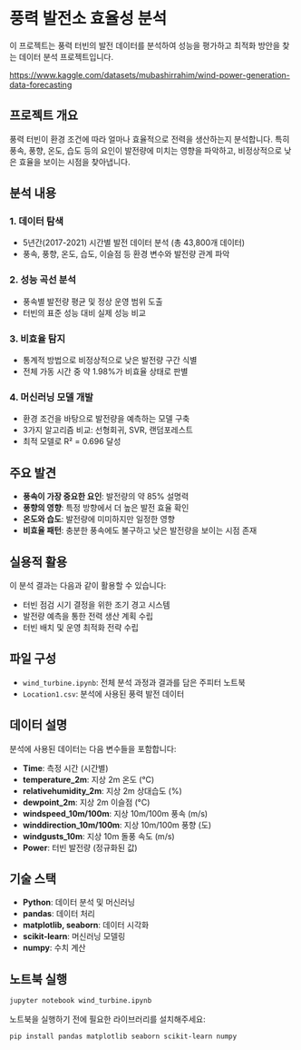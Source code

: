 # 풍력 발전소 효율성 분석

이 프로젝트는 풍력 터빈의 발전 데이터를 분석하여 성능을 평가하고 최적화 방안을 찾는 데이터 분석 프로젝트입니다.

https://www.kaggle.com/datasets/mubashirrahim/wind-power-generation-data-forecasting

## 프로젝트 개요

풍력 터빈이 환경 조건에 따라 얼마나 효율적으로 전력을 생산하는지 분석합니다. 특히 풍속, 풍향, 온도, 습도 등의 요인이 발전량에 미치는 영향을 파악하고, 비정상적으로 낮은 효율을 보이는 시점을 찾아냅니다.

## 분석 내용

### 1. 데이터 탐색
- 5년간(2017-2021) 시간별 발전 데이터 분석 (총 43,800개 데이터)
- 풍속, 풍향, 온도, 습도, 이슬점 등 환경 변수와 발전량 관계 파악

### 2. 성능 곡선 분석
- 풍속별 발전량 평균 및 정상 운영 범위 도출
- 터빈의 표준 성능 대비 실제 성능 비교

### 3. 비효율 탐지
- 통계적 방법으로 비정상적으로 낮은 발전량 구간 식별
- 전체 가동 시간 중 약 1.98%가 비효율 상태로 판별

### 4. 머신러닝 모델 개발
- 환경 조건을 바탕으로 발전량을 예측하는 모델 구축
- 3가지 알고리즘 비교: 선형회귀, SVR, 랜덤포레스트
- 최적 모델로 R² = 0.696 달성

## 주요 발견

- **풍속이 가장 중요한 요인**: 발전량의 약 85% 설명력
- **풍향의 영향**: 특정 방향에서 더 높은 발전 효율 확인
- **온도와 습도**: 발전량에 미미하지만 일정한 영향
- **비효율 패턴**: 충분한 풍속에도 불구하고 낮은 발전량을 보이는 시점 존재

## 실용적 활용

이 분석 결과는 다음과 같이 활용할 수 있습니다:

- 터빈 점검 시기 결정을 위한 조기 경고 시스템
- 발전량 예측을 통한 전력 생산 계획 수립
- 터빈 배치 및 운영 최적화 전략 수립

## 파일 구성

- `wind_turbine.ipynb`: 전체 분석 과정과 결과를 담은 주피터 노트북
- `Location1.csv`: 분석에 사용된 풍력 발전 데이터

## 데이터 설명

분석에 사용된 데이터는 다음 변수들을 포함합니다:

- **Time**: 측정 시간 (시간별)
- **temperature_2m**: 지상 2m 온도 (°C)
- **relativehumidity_2m**: 지상 2m 상대습도 (%)
- **dewpoint_2m**: 지상 2m 이슬점 (°C)
- **windspeed_10m/100m**: 지상 10m/100m 풍속 (m/s)
- **winddirection_10m/100m**: 지상 10m/100m 풍향 (도)
- **windgusts_10m**: 지상 10m 돌풍 속도 (m/s)
- **Power**: 터빈 발전량 (정규화된 값)

## 기술 스택

- **Python**: 데이터 분석 및 머신러닝
- **pandas**: 데이터 처리
- **matplotlib, seaborn**: 데이터 시각화
- **scikit-learn**: 머신러닝 모델링
- **numpy**: 수치 계산

## 노트북 실행

```bash
jupyter notebook wind_turbine.ipynb
```

노트북을 실행하기 전에 필요한 라이브러리를 설치해주세요:

```bash
pip install pandas matplotlib seaborn scikit-learn numpy
```

